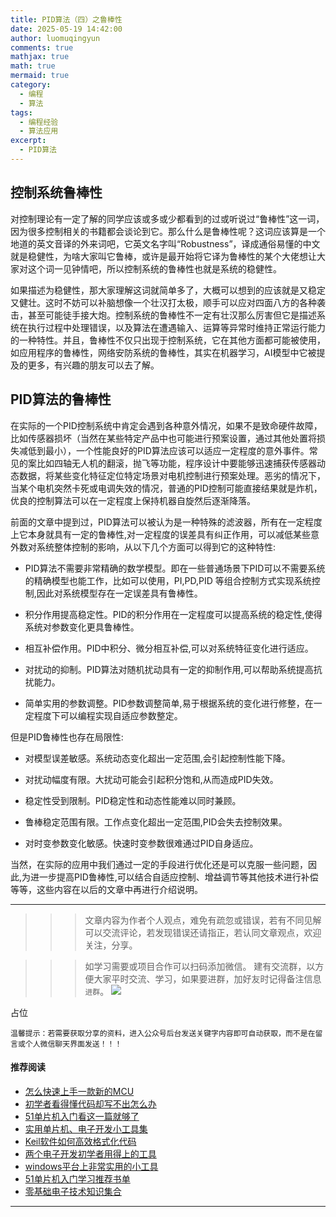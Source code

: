 ```yaml
---
title: PID算法（四）之鲁棒性
date: 2025-05-19 14:42:00
author: luomuqingyun
comments: true
mathjax: true
math: true
mermaid: true
category:
  - 编程
  - 算法
tags:
  - 编程经验
  - 算法应用
excerpt:
  - PID算法
---
```

## 控制系统鲁棒性
对控制理论有一定了解的同学应该或多或少都看到的过或听说过“鲁棒性”这一词，因为很多控制相关的书籍都会谈论到它。那么什么是鲁棒性呢？这词应该算是一个地道的英文音译的外来词吧，它英文名字叫“Robustness”，译成通俗易懂的中文就是稳健性，为啥大家叫它鲁棒，或许是最开始将它译为鲁棒性的某个大佬想让大家对这个词一见钟情吧，所以控制系统的鲁棒性也就是系统的稳健性。

如果描述为稳健性，那大家理解这词就简单多了，大概可以想到的应该就是又稳定又健壮。这时不妨可以补脑想像一个壮汉打太极，顺手可以应对四面八方的各种袭击，甚至可能徒手接大炮。控制系统的鲁棒性不一定有壮汉那么厉害但它是描述系统在执行过程中处理错误，以及算法在遭遇输入、运算等异常时维持正常运行能力的一种特性。并且，鲁棒性不仅只出现于控制系统，它在其他方面都可能被使用，如应用程序的鲁棒性，网络安防系统的鲁棒性，其实在机器学习，AI模型中它被提及的更多，有兴趣的朋友可以去了解。

## PID算法的鲁棒性
在实际的一个PID控制系统中肯定会遇到各种意外情况，如果不是致命硬件故障，比如传感器损坏（当然在某些特定产品中也可能进行预案设置，通过其他处置将损失减低到最小），一个性能良好的PID算法应该可以适应一定程度的意外事件。常见的案比如四轴无人机的翻滚，抛飞等功能，程序设计中要能够迅速捕获传感器动态数据，将某些变化特征定位特定场景对电机控制进行预案处理。恶劣的情况下，当某个电机突然卡死或电调失效的情况，普通的PID控制可能直接结果就是炸机，优良的控制算法可以在一定程度上保持机器自旋然后逐渐降落。

前面的文章中提到过，PID算法可以被认为是一种特殊的滤波器，所有在一定程度上它本身就具有一定的鲁棒性,对一定程度的误差具有纠正作用，可以减低某些意外数对系统整体控制的影响，从以下几个方面可以得到它的这种特性:

- PID算法不需要非常精确的数学模型。即在一些普通场景下PID可以不需要系统的精确模型也能工作，比如可以使用，PI,PD,PID 等组合控制方式实现系统控制,因此对系统模型存在一定误差具有鲁棒性。

- 积分作用提高稳定性。PID的积分作用在一定程度可以提高系统的稳定性,使得系统对参数变化更具鲁棒性。

- 相互补偿作用。PID中积分、微分相互补偿,可以对系统特征变化进行适应。

- 对扰动的抑制。PID算法对随机扰动具有一定的抑制作用,可以帮助系统提高抗扰能力。

- 简单实用的参数调整。PID参数调整简单,易于根据系统的变化进行修整，在一定程度下可以编程实现自适应参数整定。

但是PID鲁棒性也存在局限性:

- 对模型误差敏感。系统动态变化超出一定范围,会引起控制性能下降。

- 对扰动幅度有限。大扰动可能会引起积分饱和,从而造成PID失效。

- 稳定性受到限制。PID稳定性和动态性能难以同时兼顾。

- 鲁棒稳定范围有限。工作点变化超出一定范围,PID会失去控制效果。

- 对时变参数变化敏感。快速时变参数很难通过PID自身适应。

当然，在实际的应用中我们通过一定的手段进行优化还是可以克服一些问题，因此,为进一步提高PID鲁棒性,可以结合自适应控制、增益调节等其他技术进行补偿等等，这些内容在以后的文章中再进行介绍说明。


----
>>>文章内容为作者个人观点，难免有疏忽或错误，若有不同见解可以交流评论，若发现错误还请指正，若认同文章观点，欢迎关注，分享。

>>>如学习需要或项目合作可以扫码添加微信。
建有交流群，以方便大家平时交流、学习，如果要进群，加好友时记得备注信息`进群`。
![](https://files.mdnice.com/user/38598/6fbcd253-edc6-4175-ba0c-44e24ad33b21.jpg)


占位

`温馨提示：若需要获取分享的资料，进入公众号后台发送关键字内容即可自动获取，而不是在留言或个人微信聊天界面发送！！！`

#### 推荐阅读
- [怎么快速上手一款新的MCU](https://mp.weixin.qq.com/s?__biz=MzI1OTQ4MTg4Ng==&mid=2247485581&idx=1&sn=b36e6536717774f7931c7aa93d5b237a&chksm=ea7900fcdd0e89ea0db13737720edc996fcb3fdbab3e43b4a92316240ac66d4b5a8bf9a07e78&token=466212876&lang=zh_CN#rd)
- [初学者看得懂代码却写不出怎么办](https://mp.weixin.qq.com/s?__biz=MzI1OTQ4MTg4Ng==&mid=2247485862&idx=1&sn=830ede5ac467c8d396adfbea141f0526&chksm=ea7901d7dd0e88c1e8e5396305ab83c6fbd884cf356ad64c54463230364e865a1659f193dd1f&token=63320980&lang=zh_CN#rd)
- [51单片机入门看这一篇就够了](https://mp.weixin.qq.com/s?__biz=MzI1OTQ4MTg4Ng==&mid=2247485523&idx=1&sn=b7fcd1b86e2467d6f03b1a520c39bb06&chksm=ea790022dd0e893452c4994fa16d63111b16d9878c303712f695b58b7af360b7b18c1ed4b201&token=1711068967&lang=zh_CN#rd)
- [实用单片机、电子开发小工具集](https://mp.weixin.qq.com/s?__biz=MzI1OTQ4MTg4Ng==&mid=2247485606&idx=1&sn=2b433faa2e436fc762dc538c9cf3fe14&chksm=ea7900d7dd0e89c169f8948ff3d423016c8f51f1c914eb7b0d20cba8145b9ffa54815915d67b&token=1580674001&lang=zh_CN#rd)
- [Keil软件如何高效格式化代码](https://mp.weixin.qq.com/s?__biz=MzI1OTQ4MTg4Ng==&mid=2247485572&idx=1&sn=17cefa35d9d660083d419a7e9b6db6f7&chksm=ea7900f5dd0e89e35b65ba26354cc69ad24f686d8e18abd34e0932567a9345e8c9ed653eee6b&token=1711068967&lang=zh_CN#rd)
- [两个电子开发初学者用得上的工具](https://mp.weixin.qq.com/s?__biz=MzI1OTQ4MTg4Ng==&mid=2247485987&idx=1&sn=106e52add61999ae4bddd8b28c7ed2b1&chksm=ea790252dd0e8b44e36e26f20153b1bd73a0fff98ef3c50330358435a9dfac2d97e04a30d59e&token=63320980&lang=zh_CN#rd)
- [windows平台上非常实用的小工具](https://mp.weixin.qq.com/s?__biz=MzI1OTQ4MTg4Ng==&mid=2247485420&idx=2&sn=728ca4abbadf7caf51c392e7d7045cbe&chksm=ea790f9ddd0e868b9fa162c80db1876199845f387bbe851c8d38a4e8412329ae635916c13cfb&token=1711068967&lang=zh_CN#rd)
- [51单片机入门学习推荐书单](https://mp.weixin.qq.com/s?__biz=MzI1OTQ4MTg4Ng==&mid=2247485689&idx=3&sn=d4c0d26781f307ffd26defdc4022c928&chksm=ea790088dd0e899e2872692b9568309e779acfc515e82c28a853d4228de2e2b8f7ee7149913f&token=63320980&lang=zh_CN#rd)
- [零基础电子技术知识集合](https://mp.weixin.qq.com/s?__biz=MzI1OTQ4MTg4Ng==&mid=2247485689&idx=4&sn=211c2d0871a19c5e92cdf0c34f01d96b&chksm=ea790088dd0e899e3042a649a346bc98e94189d1fd18da2b954a7ddb781582dc2d0a82e07f4d&token=970763775&lang=zh_CN#rd)
----
